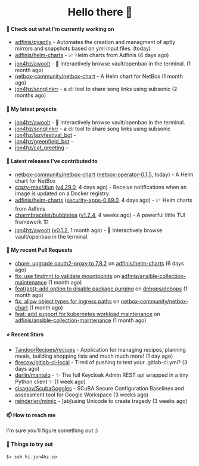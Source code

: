 <h1 align=center>Hello there 👋</h1>

#### 👷 Check out what I'm currently working on

- [adfinis/pyaptly](https://github.com/adfinis/pyaptly) - Automates the creation and managment of aptly mirrors and snapshots based on yml input files. (today)
- [adfinis/helm-charts](https://github.com/adfinis/helm-charts) - 📈 Helm charts from Adfinis (4 days ago)
- [jon4hz/awoolt](https://github.com/jon4hz/awoolt) - 🐺 Interactively browse vault/openbao in the terminal. (1 month ago)
- [netbox-community/netbox-chart](https://github.com/netbox-community/netbox-chart) - A Helm chart for NetBox (1 month ago)
- [jon4hz/songlinkrr](https://github.com/jon4hz/songlinkrr) - a cli tool to share song links using subsonic (2 months ago)

#### 🌱 My latest projects

- [jon4hz/awoolt](https://github.com/jon4hz/awoolt) - 🐺 Interactively browse vault/openbao in the terminal.
- [jon4hz/songlinkrr](https://github.com/jon4hz/songlinkrr) - a cli tool to share song links using subsonic
- [jon4hz/lazyfestival_bot](https://github.com/jon4hz/lazyfestival_bot) - 
- [jon4hz/greenfield_bot](https://github.com/jon4hz/greenfield_bot) - 
- [jon4hz/cat_greeting](https://github.com/jon4hz/cat_greeting) - 

#### 🔭 Latest releases I've contributed to

- [netbox-community/netbox-chart](https://github.com/netbox-community/netbox-chart) ([netbox-operator-0.1.5](https://github.com/netbox-community/netbox-chart/releases/tag/netbox-operator-0.1.5), today) - A Helm chart for NetBox
- [crazy-max/diun](https://github.com/crazy-max/diun) ([v4.29.0](https://github.com/crazy-max/diun/releases/tag/v4.29.0), 4 days ago) - Receive notifications when an image is updated on a Docker registry
- [adfinis/helm-charts](https://github.com/adfinis/helm-charts) ([security-apps-0.89.0](https://github.com/adfinis/helm-charts/releases/tag/security-apps-0.89.0), 4 days ago) - 📈 Helm charts from Adfinis
- [charmbracelet/bubbletea](https://github.com/charmbracelet/bubbletea) ([v1.2.4](https://github.com/charmbracelet/bubbletea/releases/tag/v1.2.4), 4 weeks ago) - A powerful little TUI framework 🏗
- [jon4hz/awoolt](https://github.com/jon4hz/awoolt) ([v0.1.2](https://github.com/jon4hz/awoolt/releases/tag/v0.1.2), 1 month ago) - 🐺 Interactively browse vault/openbao in the terminal.

#### 🔨 My recent Pull Requests

- [chore: upgrade oauth2-proxy to 7.8.2](https://github.com/adfinis/helm-charts/pull/1356) on [adfinis/helm-charts](https://github.com/adfinis/helm-charts) (6 days ago)
- [fix: use findmnt to validate mountpoints](https://github.com/adfinis/ansible-collection-maintenance/pull/79) on [adfinis/ansible-collection-maintenance](https://github.com/adfinis/ansible-collection-maintenance) (1 month ago)
- [feat(apt): add option to disable package purging](https://github.com/debops/debops/pull/2546) on [debops/debops](https://github.com/debops/debops) (1 month ago)
- [fix: allow object types for ingress paths](https://github.com/netbox-community/netbox-chart/pull/398) on [netbox-community/netbox-chart](https://github.com/netbox-community/netbox-chart) (1 month ago)
- [feat: add support for kubernetes workload maintenance](https://github.com/adfinis/ansible-collection-maintenance/pull/77) on [adfinis/ansible-collection-maintenance](https://github.com/adfinis/ansible-collection-maintenance) (1 month ago)

#### ⭐ Recent Stars

- [TandoorRecipes/recipes](https://github.com/TandoorRecipes/recipes) - Application for managing recipes, planning meals, building shopping lists and much much more! (1 day ago)
- [firecow/gitlab-ci-local](https://github.com/firecow/gitlab-ci-local) - Tired of pushing to test your .gitlab-ci.yml? (3 days ago)
- [derlin/mantelo](https://github.com/derlin/mantelo) - ✨ The full Keycloak Admin REST api wrapped in a tiny Python client ✨ (1 week ago)
- [cisagov/ScubaGoggles](https://github.com/cisagov/ScubaGoggles) - SCuBA Secure Configuration Baselines and assessment tool for Google Workspace  (3 weeks ago)
- [reinderien/mimic](https://github.com/reinderien/mimic) - [ab]using Unicode to create tragedy (3 weeks ago)

#### 📫 How to reach me
I'm sure you'll figure something out :)

#### 👀 Things to try out
```
$> ssh hi.jon4hz.io
```